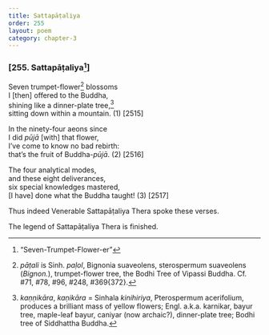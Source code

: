 ```yaml
---
title: Sattapāṭaliya
order: 255
layout: poem
category: chapter-3
---
```


### \[255. Sattapāṭaliya[^1]\]

Seven trumpet-flower[^2] blossoms  
I \[then\] offered to the Buddha,  
shining like a dinner-plate tree,[^3]  
sitting down within a mountain. (1) \[2515\]

In the ninety-four aeons since  
I did *pūjā* \[with\] that flower,  
I’ve come to know no bad rebirth:  
that’s the fruit of Buddha-*pūjā*. (2) \[2516\]

The four analytical modes,  
and these eight deliverances,  
six special knowledges mastered,  
\[I have\] done what the Buddha taught! (3) \[2517\]

Thus indeed Venerable Sattapāṭaliya Thera spoke these verses.

The legend of Sattapāṭaliya Thera is finished.

[^1]: “Seven-Trumpet-Flower-er”

[^2]: *pāṭali* is Sinh. *paḷol*, Bignonia suaveolens, sterospermum suaveolens (*Bignon.*), trumpet-flower tree, the Bodhi Tree of Vipassi Buddha. Cf. \#71, \#78, \#96, \#248, \#369{372}.

[^3]: *kaṇṇikāra*, *kaṇikāra* = Sinhala *kinihiriya*, Pterospermum acerifolium, produces a brilliant mass of yellow flowers; Engl. a.k.a. karnikar, bayur tree, maple-leaf bayur, caniyar (now archaic?), dinner-plate tree; Bodhi tree of Siddhattha Buddha.
